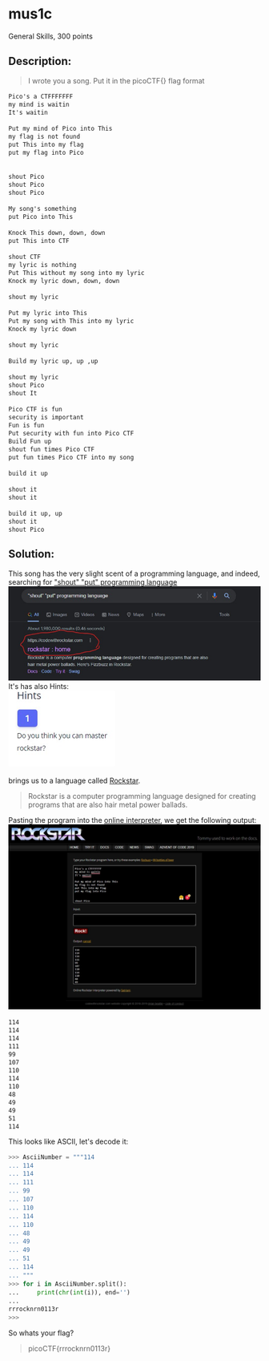 # mus1c

General Skills, 300 points

## Description:

> I wrote you a song. Put it in the picoCTF{} flag format

```
Pico's a CTFFFFFFF
my mind is waitin
It's waitin

Put my mind of Pico into This
my flag is not found
put This into my flag
put my flag into Pico


shout Pico
shout Pico
shout Pico

My song's something
put Pico into This

Knock This down, down, down
put This into CTF

shout CTF
my lyric is nothing
Put This without my song into my lyric
Knock my lyric down, down, down

shout my lyric

Put my lyric into This
Put my song with This into my lyric
Knock my lyric down

shout my lyric

Build my lyric up, up ,up

shout my lyric
shout Pico
shout It

Pico CTF is fun
security is important
Fun is fun
Put security with fun into Pico CTF
Build Fun up
shout fun times Pico CTF
put fun times Pico CTF into my song

build it up

shout it
shout it

build it up, up
shout it
shout Pico
```

## Solution:

This song has the very slight scent of a programming language, and indeed, searching for ["shout" "put" programming language](https://www.google.com/search?q=%22shout%22+%22put%22+programming+language)
![shout](shout.jpeg)
</br>
It's has also Hints:</br> ![hints](hints.jpeg)
</br></br>brings us to a language called [Rockstar](https://codewithrockstar.com/).

> Rockstar is a computer programming language designed for creating programs that are also hair metal power ballads.

Pasting the program into the [online interpreter](https://codewithrockstar.com/online), we get the following output:
![rockstar](rockstar.jpeg)

```
114
114
114
111
99
107
110
114
110
48
49
49
51
114
```

This looks like ASCII, let's decode it:

```python
>>> AsciiNumber = """114
... 114
... 114
... 111
... 99
... 107
... 110
... 114
... 110
... 48
... 49
... 49
... 51
... 114
... """
>>> for i in AsciiNumber.split():
...     print(chr(int(i)), end='')
...
rrrocknrn0113r
>>>
```

So whats your flag?
>picoCTF{rrrocknrn0113r}

